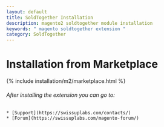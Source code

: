 ```yaml
---
layout: default
title: SoldTogether Installation
description: magento2 soldtogether module installation
keywords: " magento soldtogether extension "
category: SoldTogether
---
```


# Installation from Marketplace

{% include installation/m2/marketplace.html %}

###### After installing the extension you can go to:

    * [Support](https://swissuplabs.com/contacts/)
    * [Forum](https://swissuplabs.com/magento-forum/)